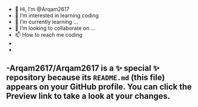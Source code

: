 - 👋 Hi, I’m @Arqam2617
- 👀 I’m interested in learning coding
- 🌱 I’m currently learning ...
- 💞️ I’m looking to collaborate on ...
- 📫 How to reach me coding
- 
- 
-Arqam2617/Arqam2617 is a ✨ special ✨ repository because its `README.md` (this file) appears on your GitHub profile.
You can click the Preview link to take a look at your changes.
-
